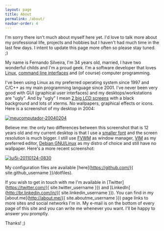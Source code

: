```yaml
---
layout: page
title: About
permalink: /about/
navbar-order: 4
---
```


I'm sorry there isn't much about myself here yet. I'd love to talk more about my professional life, projects and hobbies but I haven't had much time in the last few days. I intent to update this page more often so please stay tuned. ;)

My name is Fernando Silveira, I'm 34 years old, married, I have two wonderful childs and I'm a proud geek. I'm a software developer that loves [Linux](http://www.kernel.org), [command line interfaces](http://en.wikipedia.org/wiki/Command-line_interface) and (of course) computer programming.

I've been using Linux as my preferred operating system since 1997 and C/C++ as my main programming language since 2001. I've never been very good with GUI (graphical user interfaces) and my desktops/workstations are "ugly". And by "ugly" I mean [2 big LCD screens](http://www.flickr.com/photos/swrh/5527205850/) with a black background and lots of xterms. No wallpapers, graphical effects or icons. Here is a screenshot of my desktop in 2004:

[![meucomputador-20040204](http://farm9.staticflickr.com/8188/8104227489_c81e74c470.jpg "meucomputador-20040204 by swrh, on Flickr")](http://www.flickr.com/photos/swrh/8104227489/)

Believe me: the only two differences between this screenshot that is 12 years old and my current desktop is that I use a [smaller font](http://packages.qa.debian.org/x/xfonts-nexus.html) and the screen resolution is much bigger. I still use [FVWM](http://www.fvwm.org/) as window manager, [VIM](http://www.vim.org/) as my preferred editor, [Debian GNU/Linux](http://www.debian.org/) as my distro of choice and still have no wallpaper. Here's a more recent screenshot:

[![lui5i-20110124-0830](http://farm9.staticflickr.com/8514/8594218390_c1221bd858.jpg "lui5i-20110124-0830 by swrh, on Flickr")](http://www.flickr.com/photos/swrh/8594218390/)

My configuration files are available [here](https://github.com/{{ site.github_username }}/dotfiles).

If you wish to get in touch with me I'm available in [Twitter](https://twitter.com/{{ site.twitter_username }}) and [LinkedIn](http://br.linkedin.com/in/{{ site.linkedin_username }}). You can find in my [about.me](http://about.me/{{ site.aboutme_username }}) page links to more sites and social networks I'm in. My e-mail is on the bottom of every page of this site and you can write me whenever you want. I'll be happy to answer you promptly.

Thanks! ;)

